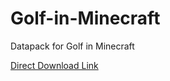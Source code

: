 # Golf-in-Minecraft
Datapack for Golf in Minecraft

<a href="https://www.mediafire.com/file/jshn28lpx9etfqr/Golf-in-Minecraft.rar/file">Direct Download Link</a>
